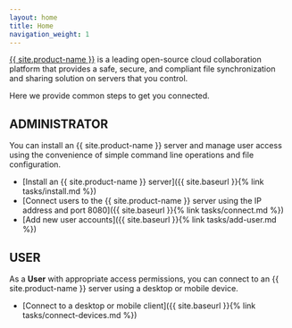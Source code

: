 ```yaml
---
layout: home
title: Home
navigation_weight: 1
---
```

[{{ site.product-name }}](https://owncloud.org/) is a leading open-source cloud collaboration platform that provides a safe, secure, and compliant file synchronization and sharing solution on servers that you control.

Here we provide common steps to get you connected.

## ADMINISTRATOR
You can install an {{ site.product-name }} server and manage user access using the convenience of simple command line operations and file configuration. 

- [Install an {{ site.product-name }} server]({{ site.baseurl }}{% link tasks/install.md %})
- [Connect users to the {{ site.product-name }} server using the IP address and port 8080]({{ site.baseurl }}{% link tasks/connect.md %})
- [Add new user accounts]({{ site.baseurl }}{% link tasks/add-user.md %})

## USER
As a **User** with appropriate access permissions, you can connect to an {{ site.product-name }} server using a desktop or mobile device.
- [Connect to a desktop or mobile client]({{ site.baseurl }}{% link tasks/connect-devices.md %})
